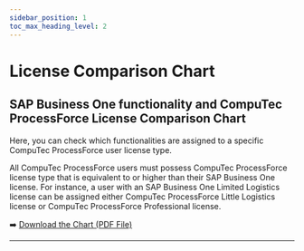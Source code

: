 ```yaml
---
sidebar_position: 1
toc_max_heading_level: 2
---
```


# License Comparison Chart

## SAP Business One functionality and CompuTec ProcessForce License Comparison Chart

Here, you can check which functionalities are assigned to a specific CompuTec ProcessForce user license type.

All CompuTec ProcessForce users must possess CompuTec ProcessForce license type that is equivalent to or higher than their SAP Business One license. For instance, a user with an SAP Business One Limited Logistics license can be assigned either CompuTec ProcessForce Little Logistics license or CompuTec ProcessForce Professional license.

➡️ [Download the Chart (PDF File)](https://download.computec.one/media/processforce/CompuTec_ProcessForce_License_Comparison_Chart.pdf)

---
